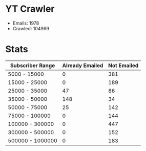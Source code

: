 # YT Crawler
- Emails: 1978
- Crawled: 104969

# Stats
| Subscriber Range  | Already Emailed | Not Emailed |
|-------|-------|-------|
| 5000 - 15000 | 0 | 381 |
| 15000 - 25000 | 0 | 189 |
| 25000 - 35000 | 47 | 86 |
| 35000 - 50000 | 148 | 34 |
| 50000 - 75000 | 25 | 142 |
| 75000 - 100000 | 0 | 144 |
| 100000 - 300000 | 0 | 447 |
| 300000 - 500000 | 0 | 152 |
| 500000 - 1000000 | 0 | 183 |
